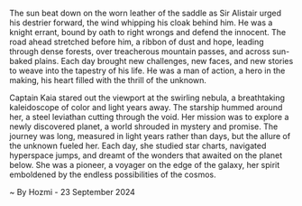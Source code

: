 
The sun beat down on the worn leather of the saddle as Sir Alistair urged his destrier forward, the wind whipping his cloak behind him. He was a knight errant, bound by oath to right wrongs and defend the innocent. The road ahead stretched before him, a ribbon of dust and hope, leading through dense forests, over treacherous mountain passes, and across sun-baked plains. Each day brought new challenges, new faces, and new stories to weave into the tapestry of his life. He was a man of action, a hero in the making, his heart filled with the thrill of the unknown. 

Captain Kaia stared out the viewport at the swirling nebula, a breathtaking kaleidoscope of color and light years away. The starship hummed around her, a steel leviathan cutting through the void. Her mission was to explore a newly discovered planet, a world shrouded in mystery and promise. The journey was long, measured in light years rather than days, but the allure of the unknown fueled her. Each day, she studied star charts, navigated hyperspace jumps, and dreamt of the wonders that awaited on the planet below. She was a pioneer, a voyager on the edge of the galaxy, her spirit emboldened by the endless possibilities of the cosmos. 

~ By Hozmi - 23 September 2024
